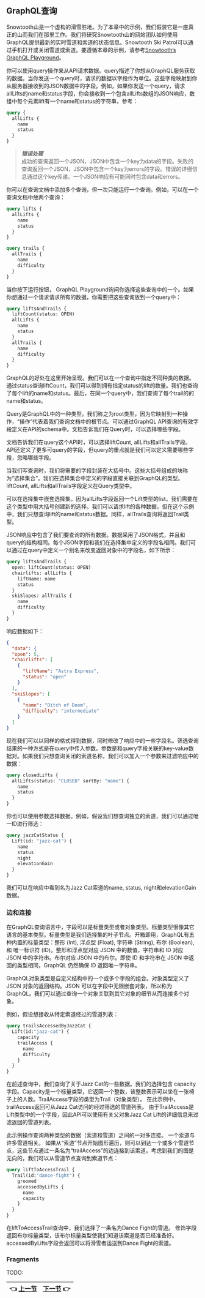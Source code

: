 ## GraphQL查询

Snowtooth山是一个虚构的滑雪胜地。为了本章中的示例，我们假装它是一座真正的山而我们在那里工作。我们将研究Snowtooth山的网站团队如何使用GraphQL提供最新的实时雪道和索道的状态信息。Snowtooth Ski Patrol可以通过手机打开或关闭雪道或索道。要遵循本章的示例，请参考[Snowtooth’s GraphQL Playground](http://snowtooth.moonhighway.com/)。

你可以使用query操作来从API请求数据。query描述了你想从GraphQL服务获取的数据。当你发送一个query时，请求的数据以字段作为单位。这些字段映射到你从服务器接收到的JSON数据中的字段。例如，如果你发送一个query，请求allLifts的name和status字段，你会接收到一个包含allLifts数组的JSON响应，数组中每个元素lift有一个name和status的字符串，参考：

```graphql
query {
  allLifts {
    name
    status
  }
}
```

> **_错误处理_**  
> 成功的查询返回一个JSON，JSON中包含一个key为data的字段。失败的查询返回一个JSON，JSON中包含一个key为errors的字段。错误的详细信息通过这个key传递。一个JSON响应有可能同时包含data和errors。  

你可以在查询文档中添加多个查询，但一次只能运行一个查询。例如，可以在一个查询文档中放两个查询：

```graphql
query lifts {
  allLifts {
    name
    status
  }
}

query trails {
  allTrails {
    name
    difficulty
  }
}

```

当你按下运行按钮， GraphQL Playground询问你选择这些查询中的一个。如果你想通过一个请求请求所有的数据，你需要把这些查询放到一个query中：

```graphql
query liftsAndTrails {
  liftCount(status: OPEN)
  allLifts {
    name
    status
  }
  allTrails {
    name
    difficulty
  }
}
```

GraphQL的好处在这里开始呈现。我们可以在一个查询中指定不同种类的数据。通过status查询liftCount，我们可以得到拥有指定status的lift的数量。我们也查询了每个lift的name和status。最后，在同一个query中，我们查询了每个trail的的name和status。

Query是GraphQL中的一种类型。我们称之为root类型，因为它映射到一种操作，“操作”代表着我们查询文档中的根节点。可以通过GraphQL API查询的有效字段定义在API的schema中。文档告诉我们在Query时，可以选择哪些字段。

文档告诉我们在query这个API时，可以选择liftCount, allLifts和allTrails字段。API还定义了更多可query的字段，但query的重点就是我们可以定义需要哪些字段，忽略哪些字段。

当我们写查询时，我们将需要的字段封装在大括号中。这些大括号组成的块称为“选择集合”。我们在选择集合中定义的字段直接关联到GraphQL的类型。liftCount, allLifts和allTrails字段定义在Query类型中。

可以在选择集中嵌套选择集。因为allLifts字段返回一个Lift类型的list，我们需要在这个类型中用大括号创建新的选择。我们可以请求lift的各种数据，但在这个示例中，我们只想查询lift的name和status数据。同样，allTrails查询将返回Trail类型。

JSON响应中包含了我们要查询的所有数据。数据采用了JSON格式，并且和query的结构相同。每个JSON字段和我们在选择集中定义的字段名相同。我们可以通过在query中定义一个别名来改变返回对象中的字段名，如下所示：

```graphql
query liftsAndTrails {
  open: liftCount(status: OPEN)
  chairlifts: allLifts {
    liftName: name
    status
  }
  skiSlopes: allTrails {
    name
    difficulty
  }
}
```

响应数据如下：

```json
{
  "data": {
  "open": 5,
  "chairlifts": [
    {
      "liftName": "Astra Express",
      "status": "open"
    }
  ],
  "skiSlopes": [
    {
      "name": "Ditch of Doom",
      "difficulty": "intermediate"
    }
  ]
}
```

现在我们可以以同样的格式得到数据，同时修改了响应中的一些字段名。筛选查询结果的一种方式是在query中传入参数。参数是和query字段关联的key-value数据对。如果我们只想查询关闭的索道名称，我们可以加入一个参数来过滤响应中的数据：

```graphql
query closedLifts {
  allLifts(status: "CLOSED" sortBy: "name") {
    name
    status
  }
}
```

你也可以使用参数选择数据。例如，假设我们想查询独立的索道，我们可以通过唯一ID进行筛选：

```graphql
query jazzCatStatus {
  Lift(id: "jazz-cat") {
    name
    status
    night
    elevationGain
  }
}
```

我们可以在响应中看到名为Jazz Cat索道的name, status, night和elevationGain数据。

### 边和连接
在GraphQL查询语言中，字段可以是标量类型或者对象类型。标量类型很像其它语言的基本类型。标量类型是我们选择集的叶子节点。开箱即用，GraphQL有五种内置的标量类型：整形 (Int), 浮点型 (Float), 字符串 (String), 布尔 (Boolean), 和 唯一标识符 (ID)。整形和浮点型对应 JSON 中的数值，字符串和 ID 对应 JSON 中的字符串。布尔对应 JSON 中的布尔。即使 ID 和字符串在 JSON 中返回的类型相同，GraphQL 仍然确保 ID 返回唯一字符串。

GraphQL对象类型是自定义结构中的一个或多个字段的组合。对象类型定义了 JSON 对象的返回结构。JSON 可以在字段中无限嵌套对象，所以称为GraphQL。我们可以通过查询一个对象关联到其它对象的细节从而连接多个对象。

例如，假设想接收从特定索道经过的雪道列表：

```graphql
query trailsAccessedByJazzCat {
  Lift(id:"jazz-cat") {
    capacity
    trailAccess {
      name
      difficulty
    }
  }
}
```

在前述查询中，我们查询了关于Jazz Cat的一些数据。我们的选择包含 capacity 字段。Capacity是一个标量类型，它返回一个整数，该整数表示可以坐在一张椅子上的人数。TrailAccess字段的类型为Trail（对象类型）。 在此示例中，trailAccess返回可从Jazz Cat访问的经过筛选的雪道列表。 由于TrailAccess是Lift类型中的一个字段，因此API可以使用有关父对象Jazz Cat Lift的详细信息来过滤返回的雪道列表。

此示例操作查询两种类型的数据（索道和雪道）之间的一对多连接。 一个索道与许多雪道相关。 如果从“索道”节点开始图形遍历，则可以到达一个或多个雪道节点，这些节点通过一条名为“trailAccess”的边连接到该索道。考虑到我们的图是无向的，我们可以从雪道节点查询到索道节点：

```graphql
query liftToAccessTrail {
  Trail(id:"dance-fight") {
    groomed
    accessedByLifts {
      name
      capacity
    }
  }
}
```

在liftToAccessTrail查询中，我们选择了一条名为Dance Fight的雪道。 修饰字段返回布尔标量类型，该布尔标量类型使我们知道该索道是否已经准备好。 accessedByLifts字段会返回可以将滑雪者运送到Dance Fight的索道。

### Fragments
TODO:

| :point_left: [上一节](/ch03_01.md) | [下一节](/ch03_03.md) :point_right: |
| - | - |
